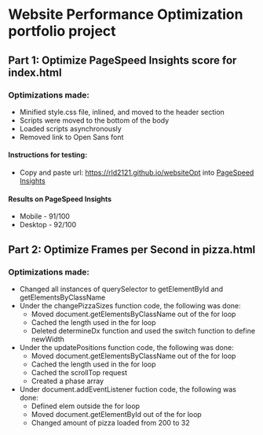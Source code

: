 # Website Performance Optimization portfolio project

## Part 1: Optimize PageSpeed Insights score for index.html

### Optimizations made:
* Minified style.css file, inlined, and moved to the header section
* Scripts were moved to the bottom of the body
* Loaded scripts asynchronously
* Removed link to Open Sans font

#### Instructions for testing:
* Copy and paste url: https://rld2121.github.io/websiteOpt into <a href = "https://developers.google.com/speed/pagespeed/insights/?url=https%3A%2F%2Frld2121.github.io%2FwebsiteOpt">PageSpeed Insights</a>

#### Results on PageSpeed Insights
* Mobile -  91/100
* Desktop - 92/100


## Part 2: Optimize Frames per Second in pizza.html

### Optimizations made:
* Changed all instances of querySelector to getElementById and getElementsByClassName
* Under the changePizzaSizes function code, the following was done:
    * Moved document.getElementsByClassName out of the for loop
    * Cached the length used in the for loop
    * Deleted determineDx function and used the switch function to define newWidth
* Under the updatePositions function code, the following was done:
    * Moved document.getElementsByClassName out of the for loop
    * Cached the length used in the for loop
    * Cached the scrollTop request
    * Created a phase array 
* Under document.addEventListener fuction code, the following was done:
    * Defined elem outside the for loop
    * Moved document.getElementById out of the for loop
    * Changed amount of pizza loaded from 200 to 32
    
    

